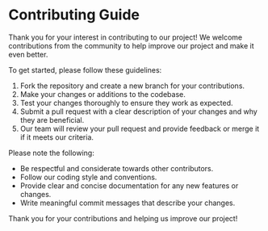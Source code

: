 # Contributing Guide

Thank you for your interest in contributing to our project! We welcome contributions from the community to help improve our project and make it even better.

To get started, please follow these guidelines:

1. Fork the repository and create a new branch for your contributions.
2. Make your changes or additions to the codebase.
3. Test your changes thoroughly to ensure they work as expected.
4. Submit a pull request with a clear description of your changes and why they are beneficial.
5. Our team will review your pull request and provide feedback or merge it if it meets our criteria.

Please note the following:

- Be respectful and considerate towards other contributors.
- Follow our coding style and conventions.
- Provide clear and concise documentation for any new features or changes.
- Write meaningful commit messages that describe your changes.

Thank you for your contributions and helping us improve our project!
